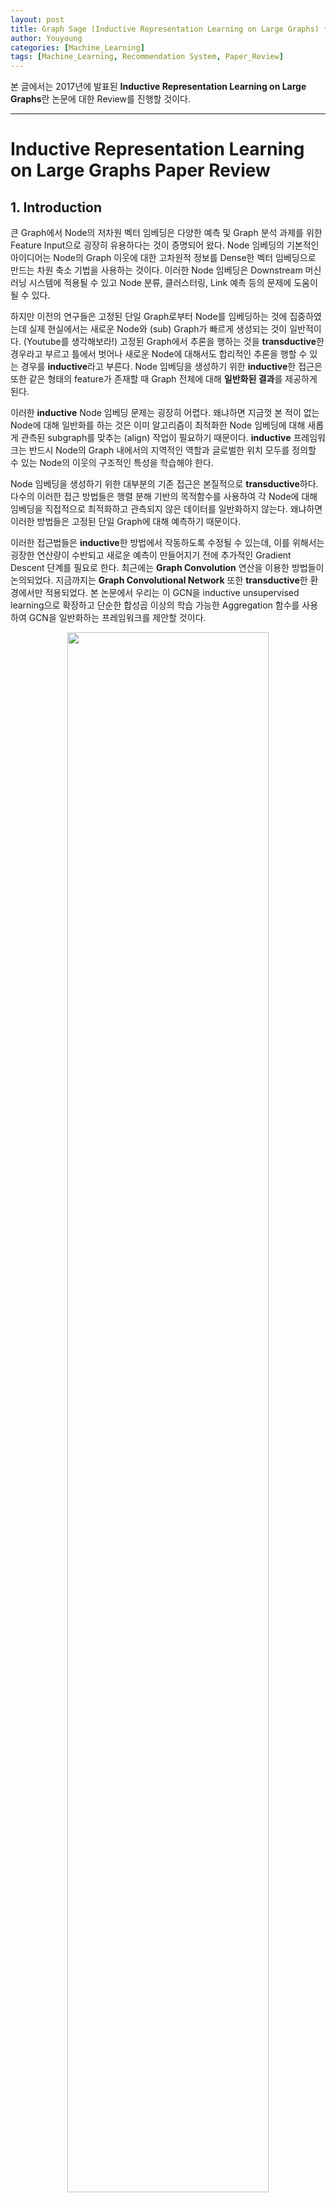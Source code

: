```yaml
---
layout: post
title: Graph Sage (Inductive Representation Learning on Large Graphs) 설명
author: Youyoung
categories: [Machine_Learning]
tags: [Machine_Learning, Recommendation System, Paper_Review]
---
```


본 글에서는 2017년에 발표된 **Inductive Representation Learning on Large Graphs**란 논문에 대한 Review를 진행할 것이다.  

---
# Inductive Representation Learning on Large Graphs Paper Review  
## 1. Introduction  
큰 Graph에서 Node의 저차원 벡터 임베딩은 다양한 예측 및 Graph 분석 과제를 위한 Feature Input으로 굉장히 유용하다는 것이 증명되어 왔다. Node 임베딩의 기본적인 아이디어는 Node의 Graph 이웃에 대한 고차원적 정보를 Dense한 벡터 임베딩으로 만드는 차원 축소 기법을 사용하는 것이다. 이러한 Node 임베딩은 Downstream 머신러닝 시스템에 적용될 수 있고 Node 분류, 클러스터링, Link 예측 등의 문제에 도움이 될 수 있다.  

하지만 이전의 연구들은 고정된 단일 Graph로부터 Node를 임베딩하는 것에 집중하였는데 실제 현실에서는 새로운 Node와 (sub) Graph가 빠르게 생성되는 것이 일반적이다. (Youtube를 생각해보라!) 고정된 Graph에서 추론을 행하는 것을 **transductive**한 경우라고 부르고 틀에서 벗어나 새로운 Node에 대해서도 합리적인 추론을 행할 수 있는 경우를 **inductive**라고 부른다. Node 임베딩을 생성하기 위한 **inductive**한 접근은 또한 같은 형태의 feature가 존재할 때 Graph 전체에 대해 **일반화된 결과**를 제공하게 된다.  

이러한 **inductive** Node 임베딩 문제는 굉장히 어렵다. 왜냐하면 지금껏 본 적이 없는 Node에 대해 일반화를 하는 것은 이미 알고리즘이 최적화한 Node 임베딩에 대해 새롭게 관측된 subgraph를 맞추는 (align) 작업이 필요하기 때문이다. **inductive** 프레임워크는 반드시 Node의 Graph 내에서의 지역적인 역할과 글로벌한 위치 모두를 정의할 수 있는 Node의 이웃의 구조적인 특성을 학습해야 한다.  

Node 임베딩을 생성하기 위한 대부분의 기존 접근은 본질적으로 **transductive**하다. 다수의 이러한 접근 방법들은 행렬 분해 기반의 목적함수를 사용하여 각 Node에 대해 임베딩을 직접적으로 최적화하고 관측되지 않은 데이터를 일반화하지 않는다. 왜냐하면 이러한 방법들은 고정된 단일 Graph에 대해 예측하기 때문이다.  

이러한 접근법들은 **inductive**한 방법에서 작동하도록 수정될 수 있는데, 이를 위해서는 굉장한 연산량이 수반되고 새로운 예측이 만들어지기 전에 추가적인 Gradient Descent 단계를 필요로 한다. 최근에는 **Graph Convolution** 연산을 이용한 방법들이 논의되었다. 지금까지는 **Graph Convolutional Network** 또한 **transductive**한 환경에서만 적용되었다. 본 논문에서 우리는 이 GCN을 inductive unsupervised learning으로 확장하고 단순한 합성곱 이상의 학습 가능한 Aggregation 함수를 사용하여 GCN을 일반화하는 프레임워크를 제안할 것이다.  

<center><img src="/public/img/Machine_Learning/2020-12-31-Graph Sage/01.JPG" width="80%"></center>  

본 논문에서는 **Inductive Node Embedding**을 위해 일반화된 프레임워크, `Graph Sage`를 제안한다. 이름은 SAmple과 aggreGatE를 결합하였다. 좀 끼워 맞춘 느낌이 들긴 하다. 행렬 분해에 기반한 임베딩 접근법과 달리 관측되지 않은 Node에서도 일반화할 수 있는 임베딩 함수를 학습하기 위해 Node Feature(텍스트, Node 프로필 정보, Node degree 등)를 Leverage한다. 학습 알고리즘에 Node Feature를 통합함으로써 우리는 이웃한 Node Feature의 분포와 각 Node의 이웃에 대한 위상적인 구조를 동시에 학습할 수 있다. 풍부한 Feature를 가진 Graph에 집중하여 우리의 접근법은 또한 (Node Degree와 같이) 모든 Graph에 존재하는 구조적인 Feature를 활용할 수 있다. 따라서 본 논문의 알고리즘은 Node Feature가 존재하지 않는 Graph에도 적용될 수 있다.  

각 Node에 대한 고유의 임베딩 벡터를 학습하는 대신에, 우리는 Node의 지역 이웃으로부터 Feature 정보를 규합하는 **Aggregator Function**의 집합을 학습한다. 중요한 포인트이다. 왜냐하면 이 컨셉을 통해 각 Node에 귀속된 임베딩 벡터의 한계를 돌파할 수 있기 때문이다. 

---
## 2. Related Work  
논문 참조  

---
## 3. Proposed method: GraphSAGE  
우리의 접근법의 가장 중요한 아이디어는 Node의 지역 이웃으로부터 Feature Information을 통합하는 방법에 대해 학습한다는 것이다. 먼저 1.3.1에서는 `GraphSAGE` 모델의 파라미터가 이미 학습되어 있다고 가정하고  `GraphSAGE`의 임베딩 생성 알고리즘에 대해 설명할 것이다. 이후 1.3.2에서는 `Stochastic Gradient Descent`와 `Backpropagation` 기술을 통해 모델이 어떻게 학습되는지 설명할 것이다.  

### 3.1. Embedding Generation (i.e. forward propagation) Algorithm  
본 섹션에서는 일단 모델의 파라미터가 모드 학습되었고 고정되어 있다고 가정하고 Embedding Generation 혹은 Propgation 알고리즘에 대해 설명할 것이다. 일단 2종류의 파라미터가 있다.  

첫 번째는 $K$ 개의 **Aggregator Function**으로, $AGGREGATE_k, \forall k \in \{1, ..., K\}$ 라고 표현되며, 이 함수는 Node 이웃으로부터 정보를 통합하는 역할을 수행한다.  

두 번째는 **Weight Matrices**의 집합으로, $\mathbf{W}^k, \forall k \in \{1, ..., K\}$ 라고 표현되며, 이들은 모델의 다른 layer나 *search depth* 사이에서 정보를 전달하는데 사용된다. 다음은 파라미터 학습 과정을 나타낸 것이다.  

<center><img src="/public/img/Machine_Learning/2020-12-31-Graph Sage/02.JPG" width="80%"></center>  

위에서 확인할 수 있는 직관은 각 iteration 혹은 search depth에서 Node는 그의 지역 이웃으로부터 정보들을 모으고, 이러한 과정이 반복되면서 Node는 Graph의 더 깊은 곳으로부터 정보를 증가시키면서 얻게 된다는 것이다.  

알고리즘1은 Graph 구조와 Node Features가 Input으로 주어졌을 때의 임베딩 생성 과정에 대해 기술하고 있다. 아래에서는 Mini-batch 환경에서 어떻게 일반화할 수 있을지 설명할 것이다. 알고리즘1의 바깥 Loop의 각 단계를 살펴보면, $\mathbf{h}^k$ 는 그 단계에서의 Node의 Representation을 의미한다.  

첫 번째로, 각 Node $v$ 는 그것의 바로 이웃(Immediate Neighborhood)에 속하는 Node들의 Representation을 하나의 벡터 $\mathbf{h}_{\mathcal{N}(v)}^{k-1}$ 로 합산한다. 이 때 이 합산 단계는 바깥 Loop의 이전 반복 단계(k-1)에서 생성된 Representation에 의존하고 $k=0$ 일 때는 Input Node Feature가 Base Representation의 역할을 하게 된다.  

이웃한 Feature 벡터들을 모두 통합한 다음, 모델은 Node의 현재 Representation과 통합된 이웃 벡터를 결합한 뒤 비선형 활성화 함수를 통과시킨다.  

$$ \mathbf{h}_v^{k-1}, \mathbf{h}_{\mathcal{N}(v)}^{k-1} $$  
  

최종적으로 depth $K$ 에 도달하였을 때의 Representation은 아래와 같이 표현할 수 있다.  

$$ \mathbf{z}_v = \mathbf{h}_v^K, \forall v \in \mathcal{V} $$
  

사실 **Aggregator Function**은 다양하게 변형될 수 있으며, 여러 방법에 대해서는 1.3.3에서 다루도록 하겠다.  

알고리즘1을 Mini-batch 환경으로 확장하기 위해서는 우리는 먼저 depth $K$ 까지 필요한 이웃 집합을 추출해야 한다. 이후 안쪽 Loop(알고리즘1의 3번째 줄)를 실행하는데, 이 때 모든 Node를 반복하는 것이 아니라 각 depth에서의 반복(recursion)을 만족하는데 필요한 Represention에 대해서만 계산한다. (Appendix A 참조)  

**Relation to the Weisfeiler-Lehman Isomorphism Test**  
`GraphSAGE` 알고리즘은 개념적으로 Graph Isomorphism(동형 이성)을 테스트하는 고전적일 알고리즘에서 영감을 얻어 만들어졌다. 만약 위에서 확인한 알고리즘1에서 $K= \vert \mathcal{V} \vert$ 로 세팅하고 **Weight Matrices**를 단위 행렬로 설정하고 비선형적이지 않은 적절한 Hash 함수를 Aggregator로 사용한다면, 알고리즘1은 `Naive Vertex Refinement`라고 불리는 **Weisfeiler-Lehman: WL Isomorphism Test**의 Instance라고 생각할 수 있다.  

이 테스트는 몇몇 경우에는 들어맞지 않지만, 여러 종류의 Graph에서는 유효하다. `GraphSAGE`는 Hash 함수를 학습 가능한 신경망 Aggregator로 대체한 WL Test의 연속형 근사에 해당한다. 물론 `GraphSAGE`는 Graph Isomorphism을 테스트하기 위해서 만들어진 것이 아니라 유용한 Node 표현을 생성하기 위함이다. 그럼에도 불구하고 `GraphSAGE`와 고전적인 WL Test 사이의 연결성은 Node 이웃들의 위상적인 구조를 학습하기 위한 본 알고리즘의 디자인의 기저에 깔려 있는 이론적 문맥을 이해하는 데에 있어 큰 도움을 준다.  

**Neighborhood Definition**  
본 연구에서 우리는 알고리즘1에서 기술한 것처럼 모든 이웃 집합을 사용하지 않고 고정된 크기의 이웃 집합을 샘플링하여 사용하였다. 이렇게 함으로써 각 Batch의 계산량을 동일하게 유지할 수 있었다.  

다시 말해, $\mathcal{N}(v)$ 을 집합 $\{u \in \mathcal{V}: (u, v) \in \mathcal{E}\}$ 에서 각 반복 $k$ 에서 고정된 크기로 균일하게 뽑은 Sample이라고 정의할 수 있다.  

이러한 샘플링 과정이 없으며, 각 Batch의 메모리와 실행 시간은 예측하기 힘들며 계산량 또한 엄청나다.  

`GraphSAGE`의 per-batch space와 time complexity는 $O(\prod_{i=1}^K S_i)$ 로 고정되어 있으며, $S_i, i \in \{1, ..., K\}$와 $K$ 는 User-specified 상수이다.  

실제 적용할 때, $K=2$ 와 $S_1 * S_2 <= 500$ 으로 했을 때 좋은 성능을 보였다. (자세한 사항은 1.4.4를 참조)  

### 3.2. Learning the Paremeters of GraphSAGE  
완전한 비지도 학습 상황에서 유용하고 예측 능력이 있는 Representation을 학습하기 위해 우리는 Graph 기반의 Loss 함수를 $\mathbf{z}_u, \forall u \in \mathcal{V}$ 라는 Output Represnetation에 적용하고, Weight Matrices $\mathbf{W}^k, \forall k \in \{1, ..., K\}$ 및 Stochastic Gradient Descent를 통해 Aggregator Funciton의 파라미터를 튜닝해야 한다.  

Graph 기반의 Loss 함수는 인접한 Node들이 유사한 Representation을 갖도록 하게 하고 서로 멀리 떨어져 있는 Node들은 다른 Representation을 갖게 만든다.  

$$ J_{\mathcal{G}} = \log (\sigma (\mathbf{z}_u^T \mathbf{z}_v)) - Q \cdot \mathbb{E}_{v_n \sim P_n(v)} \log (\sigma (\mathbf{z}_u^T \mathbf{z}_{v_n}))  $$  

이 때 $v$ 는 고정된 길이의 **Random Walk** 에서 $u$ 근처에서 동시에 발생한 Node를 의미한다. $P_n$ 은 Negative Sampling Distribution을 $Q$ 는 Negative Sample의 개수를 의미한다.  

중요한 것은 이전의 여러 임베딩 방법론에서와는 다르게, Loss 함수에 집어넣는 Representation $\mathbf{z}_u$ 가 Embedding Look-up을 통해 각 Node를 위한 고유의 Embedding을 학습하는 방식으로 형성되지 않는다. Node의 지역 이웃 안에서 포함된 feature로 부터 생성된다. (the representations z are generated from the features contained within a node's local neighborhood)  

이러한 비지도 학습 세팅은 Node Feature가 서비스 혹은 정적인 Repository에 있는 downstream 머신러닝 application에 적용될 때의 상황을 모방하게 된다. 위에서 설명한 Representation이 특정한, 구체적인 downstream task에 이용되어야 할 경우, 앞서 보았던 비지도 Loss는 그 일에 더욱 적합한 (예: cross-entropy loss) 목적함수로 대체되거나 변형될 수 있을 것이다.  

### 3.3. Aggregator Architectures  
N차원의 격자 구조 데이터를 이용한 머신러닝 예(텍스트, 이미지 등)들과 달리, Node의 이웃들은 자연적인 어떤 순서를 갖고 있지 않다. 따라서 알고리즘1에서 보았던 **Aggregator Function**은 반드시 순서가 정해져있지 않은 벡터의 집합에 대해 연산을 수행해야 한다.  

이상적으로는 **Aggregator Function**이 여전히 학습이 가능하고 수준 높은 Representational Capacity를 갖고 있으면서도 대칭적인 형태를 띠고 있으면 좋을 것이다. Input이 순서를 바꿔도 상관 없게 말이다.  

**Aggregator Funcion**의 대칭성은 우리의 신경망 모델이 임의의 순서를 갖고 있는 Node 이웃 feature 집합에도 학습/적용될 수 있게 한다. 본 논문은 이에 대해 3가지 후보를 검증해 보았다.  

**1) Mean Aggregator**  
단지 $h_u^{k-1}, \forall u \in \mathcal{N}(v)$ 에 있는 벡터의 원소 평균을 취한 함수이다.  

Mean Aggregator는 Transductive GCN 프레임워크에서 사용되는 합성곱 순전파 규칙을 거의 따른다. 특히 우리는 알고리즘의 4~5줄을 다음과 같이 변형하면 GCN의 inductive한 변형 버전을 만들어낼 수 있다.  

$$ h_v^k \leftarrow \sigma ( \mathbf{W} \cdot mean( \{ h_v^{k-1} \} \cup \{ h_u^{k-1} \} ), $$  

$$ \forall u \in \mathcal{N}(v) $$  

우리는 위 식이 `Localized Spectral Convolution`의 개략적인 선형 근사이기 때문에 이를 수정된 평균 기반 Aggregator Convolutional이라고 부를 것이다. (Modified Mean-based Aggregator Convolutional)  


**2) LSTM Aggregator**  
앞서 확인한 형태에 비해 조금 더 복잡한 형태의 함수이다. LSTM의 경우 표현력에 있어서 장점을 지니지만 본질적으로 대칭적이지 않기 때문에 permutation invariant 하지 않다.  

따라서 본 논문에서는 LSTM을 Node의 이웃의 Random Permutation에 적용함으로써 순서가 없는 벡터 집합에 대해서도 LSTM이 잘 동작하도록 하였다.  


**3) Pooling Aggregator**  
Pooling Aggregator는 대칭적이면서도 학습 가능하다. 각 이웃의 벡터는 독립적으로 fully-connected된 신경망에 투입된다. 이후 이웃 집합에 **Elementwise max-pooling** 연산이 적용되어 정보를 통합한다.  

$$ AGGREGATE^{pool}_k = max(\{ \sigma (\mathbf{W}_{pool} \mathbf{h}_{u_i}^k + \mathbf{b}) \}) $$  

$$ \forall u_i \in \mathcal{N}(v) $$  

이론 상으로 max-pooling 이전에 여러 겹의 layer를 쌓을 수도 있지만, 본 논문에서는 간단히 1개의 layer 만을 사용하였는데, 이 방법은 효율성 측면에서 더 나은 모습을 보여준다.  

계산된 각 피쳐에 대해 max-pooling 연산을 적용함으로써 모델은 이웃 집합의 다른 측면을 효과적으로 잡아내게 된다. 물론 이 때 어떠한 대칭 벡터 함수든지 max 연산자 대신 사용할 수 있다.  

본 논문에서는 max-pooling과 mean-pooling 사이에 있어 큰 차이를 발견하지 못하였고 이후 논문에서는 max-pooling을 적용하는 것으로 과정을 통일하였다.  


---
## 4. Experiments  
본 논문에서 `GraphSAGE`의 성능은 총 3가지의 벤치마크 task에서 평가되었다.  

(1) Web of Science citation 데이터셋을 활용하여 학술 논문을 여러 다른 분류하는 것  

(2) Reddit에 있는 게시물들이 속한 커뮤니티를 구분하는 것  

(3) 다양한 생물학적 Protein-protein interaction 그래프 속에서 protein 함수를 구별하는 것  

본 챕터의 경우 논문을 직접 참고하길 바라며, 몇 가지 포인트에 대해서만 정리를 하도록 하겠다.  

일단, `GraphSAGE`의 비교 군으로 총 4가지 방법론이 사용되었다. 완전 무작위, 그래프 구조를 고려하지 않고 raw feature만을 사용한 로지스틱 회귀, DeepWalk 그리고 마지막으로 DeepWalk + raw features, 이렇게 4가지이다.  

`GraphSAGE`도 총 4가지 스타일을 실험하였다. GCN구조, mean aggregator 구조, LSTM aggregator 구조, pooling aggregator 구조 이렇게 4가지이다. vanilla Gradient Descent Optimizer를 사용한 DeepWalk를 제외하고는 모두 **Adam Opimizer**를 적용하였다. 또한 공평한 비교를 위해 모든 모델은 동일한 미니배치 환경에서 작동하였다.  

아래는 테스트 결과이다.  

<center><img src="/public/img/Machine_Learning/2020-12-31-Graph Sage/03.JPG" width="80%"></center>  

LSTM, Pooling 기반의 Aggregator가 가장 좋은 성능을 보여주었다. K=2로 설정하는 것이 효율성 측면에서 좋은 모습을 보여주었고, 이웃 개체들을 sub-sampling하는 것은 비록 분산을 크게 만들지만 시간을 크게 단축되기 때문에 꼭 필요한 단계라고 할 수 있겠다. 

---
## 5. Theoretical Analysis  
본 Chapter에서는 어떻게 `GraphSAGE`가 내재적으로는 feature에 의존하면서도 Graph 구조에 대해 학습할 수 있는지에 대해 설명하도록 하겠다.  

케이스 스터디의 일환으로, 본 논문에서는 `GraphSAGE`가 Node의 `Clustering Coefficient`를 예측할 수 있는지에 대해 알아보았다. `Clustering Coefficient`는 Node의 지역 이웃들이 얼마나 잘 모여있는지를 측정하는 기준이며 더욱 복잡한 구조적 모티프를위한 토대 역할을 한다.  

우리는 `GraphSAGE`의 임베딩 생성 알고리즘(1.3.1의 알고리즘1)이 `Clustering Coefficient`를 근사할 수 있음을 증명할 수 있다.  

**Theorem 1**  
$x_v$ 가 알고리즘1에서의 feature input을 의미한다고 하자. 모든 Node 쌍에 대해 아래와 같은 조건을 만족하는 고정된 양의 상수 $C$ 가 존재한다고 가정한다.  

$$ C \in \mathbb{R}^+, \Vert x_v - x_{v^{'}} \Vert_2 > C $$  

$K = 4$ 반복 후에 알고리즘1에 대한 파라미터 학습이 이루어졌을 때 $\forall \epsilon > 0$ 에 대해 아래 식이 존재한다.  

$$ \vert z_v - c_v \vert < \epsilon, \forall v \in \mathcal{V} $$  

이 때 $z_v$ 는 알고리즘1에 의해 생성된 최종 아웃풋 벡터, 즉 Embedding 벡터이고 $c_v$ 는 `Clustering Coefficient`을 의미한다.  

위 정리는, 만약 모든 Node의 feature가 고유한 값을 가질 때, Graph 속에서 `Clustering Coefficient`을 근사할 수 있는 파라미터 세팅이 존재함을 의미한다. 이에 대한 증명은 Appendix에서 확인할 수 있다.  

증명의 기본적인 아이디어는, 각 Node가 고유한 feature representation을 갖고 있다면 우리는 Node를 indicator 벡터로 연결시키고 이 Node의 이웃을 찾는 방법에 대해 학습할 수 있다는 것이다. 또한 이 증명을 통해 위 정리는 **Pooling Aggregator**의 몇몇 특징에 의존적임을 밝혔는데, 이를 통해 **Pooling**을 이용한 GraphSAGE가 다른 GCN이나 Mean-based Aggregator에 비해 더 좋은 성능을 보여준다는 인사이트를 얻을 수 있다.  

---
## 6. Conclusion  
`GraphSAGE`는 directed 혹은 multi-model graph를 통합하는 것과 같이 무궁무진한 발전 가능성이 있는 모델이다. 최적화를 위해 Non-uniform Neighborhood Sampling 함수를 연구해보는 것과 같이 굉장히 흥미로운 주제들도 남아있다.  


---
# Reference  
1) [논문 원본](https://arxiv.org/abs/1706.02216)  
2) [논문 원본 내 참고 사이트](https://snap.stanford.edu/graphsage/)  
3) [논문 저자 깃헙](https://github.com/williamleif/GraphSAGE)  
